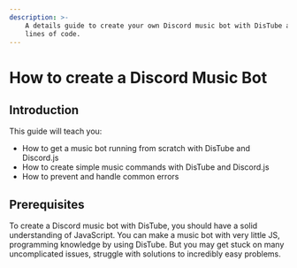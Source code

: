 ```yaml
---
description: >-
    A details guide to create your own Discord music bot with DisTube and few
    lines of code.
---
```


# How to create a Discord Music Bot

## Introduction

This guide will teach you:

-   How to get a music bot running from scratch with DisTube and Discord.js
-   How to create simple music commands with DisTube and Discord.js
-   How to prevent and handle common errors

## Prerequisites

To create a Discord music bot with DisTube, you should have a solid understanding of JavaScript. You can make a music bot with very little JS, programming knowledge by using DisTube. But you may get stuck on many uncomplicated issues, struggle with solutions to incredibly easy problems.
